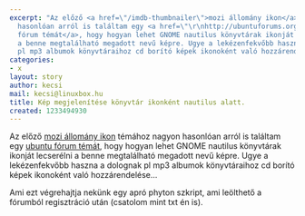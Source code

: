 ```yaml
---
excerpt: "Az előző <a href=\"/imdb-thumbnailer\">mozi állomány ikon</a> témához nagyon
  hasonlóan arról is találtam egy <a href=\"\r\nhttp://ubuntuforums.org/showpost.php?p=2359786&postcount=18\">ubuntu
  fórum témát</a>, hogy hogyan lehet GNOME nautilus könyvtárak ikonját lecserélni
  a benne megtalálható megadott nevű képre. Ugye a lekézenfekvőbb haszna a dolognak
  pl mp3 albumok könyvtáraihoz cd borító képek ikonoként való hozzárendelése...\r\n"
categories:
- x
layout: story
author: kecsi
mail: kecsi@linuxbox.hu
title: Kép megjelenítése könyvtár ikonként nautilus alatt.
created: 1233494930
---
```

Az előző <a href="/imdb-thumbnailer">mozi állomány ikon</a> témához nagyon hasonlóan arról is találtam egy <a href="
http://ubuntuforums.org/showpost.php?p=2359786&postcount=18">ubuntu fórum témát</a>, hogy hogyan lehet GNOME nautilus könyvtárak ikonját lecserélni a benne megtalálható megadott nevű képre. Ugye a lekézenfekvőbb haszna a dolognak pl mp3 albumok könyvtáraihoz cd borító képek ikonoként való hozzárendelése...
<!--break-->
Ami ezt végrehajtja nekünk egy apró phyton szkript, ami leölthető a fórumból regisztráció után (csatolom mint txt én is).
